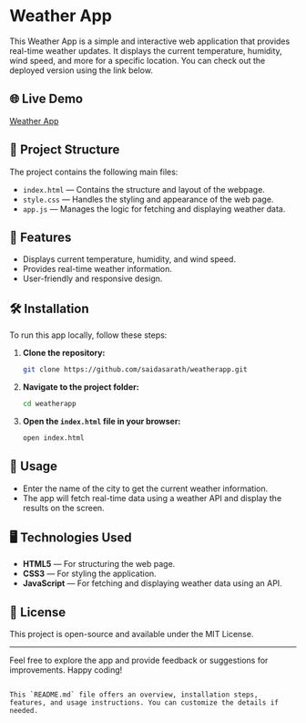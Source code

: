 


# Weather App

This Weather App is a simple and interactive web application that provides real-time weather updates. It displays the current temperature, humidity, wind speed, and more for a specific location. You can check out the deployed version using the link below.

## 🌐 Live Demo
[Weather App](https://saidasarath.github.io/weatherapp/)

## 📁 Project Structure
The project contains the following main files:
- `index.html` — Contains the structure and layout of the webpage.
- `style.css` — Handles the styling and appearance of the web page.
- `app.js` — Manages the logic for fetching and displaying weather data.

## 🚀 Features
- Displays current temperature, humidity, and wind speed.
- Provides real-time weather information.
- User-friendly and responsive design.

## 🛠️ Installation
To run this app locally, follow these steps:

1. **Clone the repository:**
   ```bash
   git clone https://github.com/saidasarath/weatherapp.git
   ```

2. **Navigate to the project folder:**
   ```bash
   cd weatherapp
   ```

3. **Open the `index.html` file in your browser:**
   ```bash
   open index.html
   ```

## 📄 Usage
- Enter the name of the city to get the current weather information.
- The app will fetch real-time data using a weather API and display the results on the screen.

## 🖥️ Technologies Used
- **HTML5** — For structuring the web page.
- **CSS3** — For styling the application.
- **JavaScript** — For fetching and displaying weather data using an API.

## 📜 License
This project is open-source and available under the MIT License.

---

Feel free to explore the app and provide feedback or suggestions for improvements. Happy coding!
```

This `README.md` file offers an overview, installation steps, features, and usage instructions. You can customize the details if needed.
